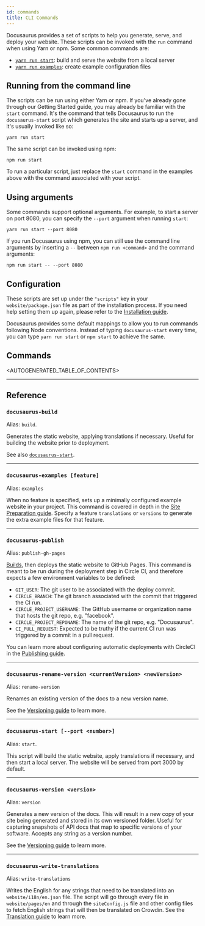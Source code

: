 ```yaml
---
id: commands
title: CLI Commands
---
```


Docusaurus provides a set of scripts to help you generate, serve, and deploy your website. These scripts can be invoked with the `run` command when using Yarn or npm. Some common commands are:

* [`yarn run start`](api-commands.md#docusaurus-start-port-number): build and serve the website from a local server
* [`yarn run examples`](api-commands.md#docusaurus-examples): create example configuration files


## Running from the command line

The scripts can be run using either Yarn or npm. If you've already gone through our Getting Started guide, you may already be familiar with the `start` command. It's the command that tells Docusaurus to run the `docusaurus-start` script which generates the site and starts up a server, and it's usually invoked like so:

```
yarn run start
```

The same script can be invoked using npm:

```
npm run start
```

To run a particular script, just replace the `start` command in the examples above with the command associated with your script.

## Using arguments

Some commands support optional arguments. For example, to start a server on port 8080, you can specify the `--port` argument when running `start`:

```
yarn run start --port 8080
```

If you run Docusaurus using npm, you can still use the command line arguments by inserting a `--` between `npm run <command>` and the command arguments:

```
npm run start -- --port 8080
```

## Configuration

These scripts are set up under the `"scripts"` key in your `website/package.json` file as part of the installation process. If you need help setting them up again, please refer to the [Installation guide](getting-started-installation.md).

Docusaurus provides some default mappings to allow you to run commands following Node conventions. Instead of typing `docusaurus-start` every time, you can type `yarn run start` or `npm start` to achieve the same.

## Commands

<AUTOGENERATED_TABLE_OF_CONTENTS>

-----

## Reference

### `docusaurus-build`
Alias: `build`.

Generates the static website, applying translations if necessary. Useful for building the website prior to deployment.

See also [`docusaurus-start`](api-commands.md#docusaurus-start-port-number).

---

### `docusaurus-examples [feature]`
Alias: `examples`

When no feature is specified, sets up a minimally configured example website in your project. This command is covered in depth in the [Site Preparation guide](getting-started-preparation.md). Specify a feature `translations` or `versions` to generate the extra example files for that feature.

---

### `docusaurus-publish`
Alias: `publish-gh-pages`

[Builds](api-commands.md#docusaurus-build), then deploys the static website to GitHub Pages. This command is meant to be run during the deployment step in Circle CI, and therefore expects a few environment variables to be defined:

 - `GIT_USER`: The git user to be associated with the deploy commit.
 - `CIRCLE_BRANCH`: The git branch associated with the commit that triggered the CI run.
 - `CIRCLE_PROJECT_USERNAME`: The GitHub username or organization name that hosts the git repo, e.g. "facebook".
 - `CIRCLE_PROJECT_REPONAME`: The name of the git repo, e.g. "Docusaurus".
 - `CI_PULL_REQUEST`: Expected to be truthy if the current CI run was triggered by a commit in a pull request.

You can learn more about configuring automatic deployments with CircleCI in the [Publishing guide](getting-started-publishing.md).

---

### `docusaurus-rename-version <currentVersion> <newVersion>`
Alias: `rename-version`

Renames an existing version of the docs to a new version name.

See the [Versioning guide](guides-versioning.md#renaming-existing-versions) to learn more.

---

### `docusaurus-start [--port <number>]`
Alias: `start`.

This script will build the static website, apply translations if necessary, and then start a local server. The website will be served from port 3000 by default.

---

### `docusaurus-version <version>`
Alias: `version`

Generates a new version of the docs. This will result in a new copy of your site being generated and stored in its own versioned folder. Useful for capturing snapshots of API docs that map to specific versions of your software. Accepts any string as a version number.

See the [Versioning guide](guides-versioning.md) to learn more.

---

### `docusaurus-write-translations`
Alias: `write-translations`

Writes the English for any strings that need to be translated into an `website/i18n/en.json` file. The script will go through every file in `website/pages/en` and through the `siteConfig.js` file and other config files to fetch English strings that will then be translated on Crowdin. See the [Translation guide](guides-translation.md) to learn more.
